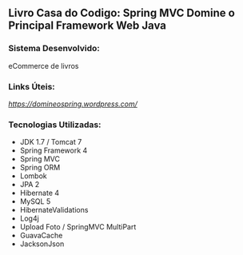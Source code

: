 ## Livro Casa do Codigo: Spring MVC Domine o Principal Framework Web Java ##

### Sistema Desenvolvido: ###
eCommerce de livros

### Links Úteis: ###
*https://domineospring.wordpress.com/*

### Tecnologias Utilizadas: ###
* JDK 1.7 / Tomcat 7
* Spring Framework 4
* Spring MVC
* Spring ORM
* Lombok
* JPA 2
* Hibernate 4
* MySQL 5
* HibernateValidations
* Log4j
* Upload Foto / SpringMVC MultiPart
* GuavaCache
* JacksonJson
